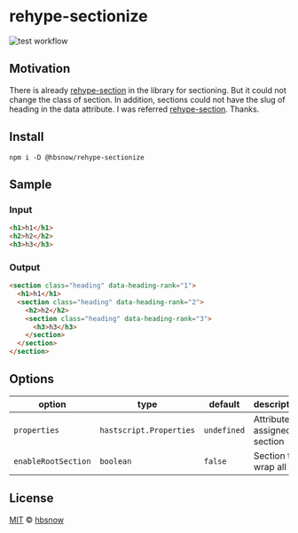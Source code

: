 # rehype-sectionize

![test workflow](https://github.com/hbsnow/rehype-sectionize/actions/workflows/test.yml/badge.svg)

## Motivation

There is already [rehype-section][rehype-section] in the library for sectioning. But it could not change the class of section. In addition, sections could not have the slug of heading in the data attribute. I was referred [rehype-section][rehype-section]. Thanks.

## Install

```
npm i -D @hbsnow/rehype-sectionize
```

## Sample

### Input

```html
<h1>h1</h1>
<h2>h2</h2>
<h3>h3</h3>
```

### Output

```html
<section class="heading" data-heading-rank="1">
  <h1>h1</h1>
  <section class="heading" data-heading-rank="2">
    <h2>h2</h2>
    <section class="heading" data-heading-rank="3">
      <h3>h3</h3>
    </section>
  </section>
</section>
```

## Options

| option              | type                    | default     | description                    |
| ------------------- | ----------------------- | ----------- | ------------------------------ |
| `properties`        | `hastscript.Properties` | `undefined` | Attributes assigned to section |
| `enableRootSection` | `boolean`               | `false`     | Section to wrap all            |

## License

[MIT][license] © [hbsnow][author]

[license]: license
[author]: https://hbsnow.dev
[rehype-section]: https://github.com/agentofuser/rehype-section
